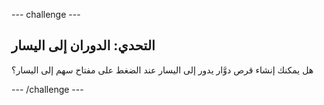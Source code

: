 --- challenge ---
## التحدي: الدوران إلى اليسار
هل يمكنك إنشاء قرص دوَّار يدور إلى اليسار عند الضغط على مفتاح سهم إلى اليسار؟




--- /challenge ---